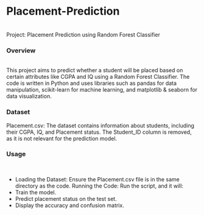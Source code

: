 # Placement-Prediction
<br/>
Project: Placement Prediction using Random Forest Classifier
<br/>
<h3>Overview</h3> 
<br/>
This project aims to predict whether a student will be placed based on certain attributes like CGPA and IQ using a Random Forest Classifier. The code is written in Python and uses libraries such as pandas for data manipulation, scikit-learn for machine learning, and matplotlib & seaborn for data visualization.
<br/>
<h3>Dataset</h3>
Placement.csv: The dataset contains information about students, including their CGPA, IQ, and Placement status.
The Student_ID column is removed, as it is not relevant for the prediction model.
<br/>
<h3>Usage</h3> 
<br/>
<ul>  
<li>Loading the Dataset: Ensure the Placement.csv file is in the same directory as the code.
Running the Code: Run the script, and it will:</li>
<li>Train the model.</li>
<li>Predict placement status on the test set.</li>
<li>Display the accuracy and confusion matrix.</li>
</ul>
